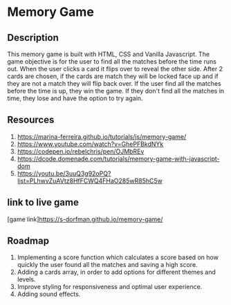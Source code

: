 # Memory Game

## Description

This memory game is built with HTML, CSS and Vanilla Javascript. The game objective is for the user to find all the matches before the time runs out.  When the user clicks a card it flips over to reveal the other side. After 2 cards are chosen, if the cards are match they will be locked face up and if they are not a match they will flip back over. If the user find all the matches before the time is up, they win the game. If they don't find all the matches in time, they lose and have the option to try again. 


## Resources 
1. https://marina-ferreira.github.io/tutorials/js/memory-game/
2. https://www.youtube.com/watch?v=GhePFBkdNYk
3. https://codepen.io/rebelchris/pen/OJMbREv
4. https://dcode.domenade.com/tutorials/memory-game-with-javascript-dom
5. https://youtu.be/3uuQ3g92oPQ?list=PLhwvZuAVtz8HfFCWQ4FHaO285wR85hC5w

## link to live game
[game link]https://s-dorfman.github.io/memory-game/

## Roadmap
1. Implementing a score function which calculates a score based on how quickly the user found all the matches and saving a high score. 
2. Adding a cards array, in order to add options for different themes and levels.
3. Improve styling for responsiveness and optimal user experience. 
4. Adding sound effects.
